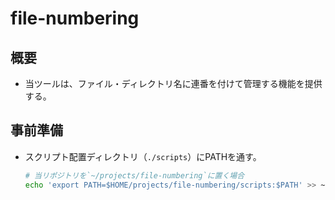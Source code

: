# file-numbering

## 概要

- 当ツールは、ファイル・ディレクトリ名に連番を付けて管理する機能を提供する。

## 事前準備

- スクリプト配置ディレクトリ（`./scripts`）にPATHを通す。

  ```bash
  # 当リポジトリを`~/projects/file-numbering`に置く場合
  echo 'export PATH=$HOME/projects/file-numbering/scripts:$PATH' >> ~/.bash_profile
  ```
